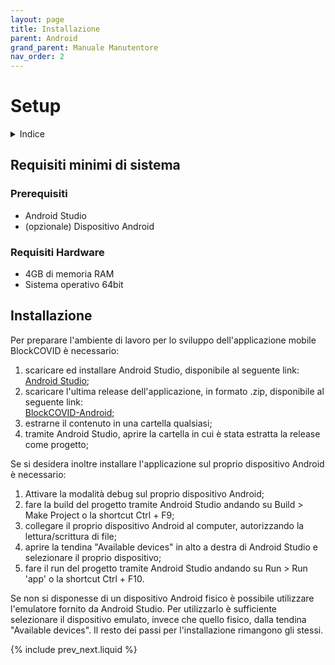 ```yaml
---
layout: page
title: Installazione
parent: Android
grand_parent: Manuale Manutentore
nav_order: 2
---
```


# Setup
<details closed markdown="block">
  <summary>
    Indice
  </summary>
  {: .text-delta }
1. TOC
{:toc}
</details>

## Requisiti minimi di sistema
### Prerequisiti
- Android Studio
- (opzionale) Dispositivo Android

### Requisiti Hardware

- 4GB di memoria RAM
- Sistema operativo 64bit

## Installazione
Per preparare l'ambiente di lavoro per lo sviluppo dell'applicazione mobile BlockCOVID è necessario:
1. scaricare ed installare Android Studio, disponibile al seguente link:  
[Android Studio](https://developer.android.com/studio);
2. scaricare l'ultima release dell'applicazione, in formato .zip, disponibile al seguente link:  
[BlockCOVID-Android](https://github.com/SwevenSoftware/BlockCOVID-android/releases);
3. estrarne il contenuto in una cartella qualsiasi;
4. tramite Android Studio, aprire la cartella in cui è stata estratta la release come progetto;

Se si desidera inoltre installare l'applicazione sul proprio dispositivo Android è necessario:
1. Attivare la modalità debug sul proprio dispositivo Android;
2. fare la build del progetto tramite Android Studio andando su Build > Make Project o la shortcut Ctrl + F9;
3. collegare il proprio dispositivo Android al computer, autorizzando la lettura/scrittura di file;
4. aprire la tendina "Available devices" in alto a destra di Android Studio e selezionare il proprio dispositivo;
5. fare il run del progetto tramite Android Studio andando su Run > Run 'app' o la shortcut Ctrl + F10.

Se non si disponesse di un dispositivo Android fisico è possibile utilizzare l'emulatore fornito da Android Studio. Per utilizzarlo è sufficiente selezionare il dispositivo emulato, invece che quello fisico, dalla tendina "Available devices". Il resto dei passi per l'installazione rimangono gli stessi.

{% include prev_next.liquid %}

